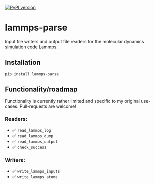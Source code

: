 [![PyPI version](https://badge.fury.io/py/lammps-parse.svg)](https://badge.fury.io/py/lammps-parse)

# lammps-parse
Input file writers and output file readers for the molecular dynamics simulation code Lammps.

## Installation

`pip install lammps-parse`

## Functionality/roadmap

Functionality is currently rather limited and specific to my original use-cases. Pull-requests are welcome!

### Readers:

- ✅ `read_lammps_log`
- ✅ `read_lammps_dump`
- ✅ `read_lammps_output`
- ✅ `check_success`

### Writers:

- ✅ `write_lammps_inputs`
- ✅ `write_lammps_atoms`

